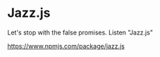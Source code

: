 # Jazz.js
Let's stop with the false promises. Listen "Jazz.js"

https://www.npmjs.com/package/jazz.js
